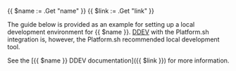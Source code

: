{{ $name := .Get "name" }}
{{ $link := .Get "link" }}

The guide below is provided as an example for setting up a local development environment for {{ $name }}.
[DDEV](/development/local/ddev) with the Platform.sh integration is, however, the Platform.sh recommended local development tool.

See the [{{ $name }} DDEV documentation]({{ $link }}) for more information.
